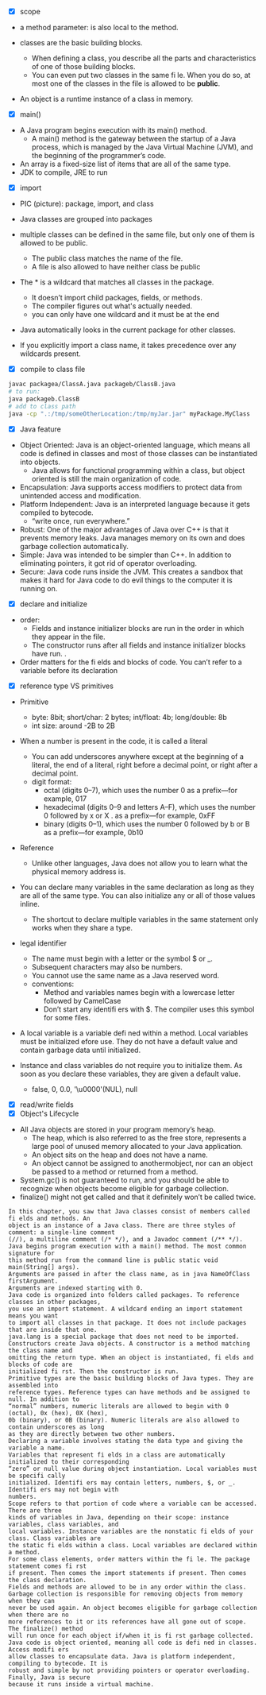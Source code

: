 - [x] scope
- a method parameter: is also local to the method.

- classes are the basic building blocks. 
  - When defining a class, you describe all the parts and characteristics of one of those building blocks.
  - You can even put two classes in the same fi le. When you do so, at most one of the classes in the file is allowed to be **public**.
- An object is a runtime instance of a class in memory.

- [x] main()
- A Java program begins execution with its main() method. 
  - A main() method is the gateway between the startup of a Java process, which is managed by the Java Virtual Machine (JVM), and the beginning of the programmer’s code.
- An array is a fixed-size list of items that are all of the same type.
- JDK to compile, JRE to run

- [x] import
- PIC (picture): package, import, and class
- Java classes are grouped into packages
- multiple classes can be defined in the same file, but only one of them is allowed to be public. 
  - The public class matches the name of the file.
  - A file is also allowed to have neither class be public
  
- The * is a wildcard that matches all classes in the package. 
  - It doesn’t import child packages, fields, or methods. 
  - The compiler figures out what's actually needed. 
  - you can only have one wildcard and it must be at the end

- Java automatically looks in the current package for other classes.
- If you explicitly import a class name, it takes precedence over any wildcards present.

- [x] compile to class file
```bash
javac packagea/ClassA.java packageb/ClassB.java
# to run:
java packageb.ClassB
# add to class path
java -cp ".:/tmp/someOtherLocation:/tmp/myJar.jar" myPackage.MyClass
```

- [x] Java feature
- Object Oriented: Java is an object-oriented language, which means all code is defined in classes and most of those classes can be instantiated into objects.
  - Java allows for functional programming within a class, but object oriented is still the main organization of code.
- Encapsulation: Java supports access modifiers to protect data from unintended access and modification.
- Platform Independent: Java is an interpreted language because it gets compiled to bytecode. 
  - “write once, run everywhere.”
- Robust: One of the major advantages of Java over C++ is that it prevents memory leaks. Java manages memory on its own and does garbage collection automatically.
- Simple: Java was intended to be simpler than C++. In addition to eliminating pointers, it got rid of operator overloading.
- Secure: Java code runs inside the JVM. This creates a sandbox that makes it hard for Java code to do evil things to the computer it is running on.


- [x] declare and initialize

- order:
  - Fields and instance initializer blocks are run in the order in which they appear in the file. 
  - The constructor runs after all fields and instance initializer blocks have run. .
- Order matters for the fi elds and blocks of code. You can’t refer to a variable before its declaration

- [x] reference type VS primitives
- Primitive
  - byte: 8bit; short/char: 2 bytes; int/float: 4b; long/double: 8b
  - int size:  around -2B to 2B
- When a number is present in the code, it is called a literal
  - You can add underscores anywhere except at the beginning of a literal, the end of a literal, right before a decimal point, or right after a decimal point.
  - digit format:
    - octal (digits 0–7), which uses the number 0 as a prefix—for example, 017 
    - hexadecimal (digits 0–9 and letters A–F), which uses the number 0 followed by x or X . as a prefix—for example, 0xFF
    - binary (digits 0–1), which uses the number 0 followed by b or B as a prefix—for example, 0b10
- Reference
  - Unlike other languages, Java does not allow you to learn what the physical memory address is.  

- You can declare many variables in the same declaration as long as they are all of the same type. You can also initialize any or all of those values inline.
  - The shortcut to declare multiple variables in the same statement only works when they share a type.

- legal identifier
  - The name must begin with a letter or the symbol $ or _.
  - Subsequent characters may also be numbers.
  - You cannot use the same name as a Java reserved word.
  - conventions: 
    - Method and variables names begin with a lowercase letter followed by CamelCase
    - Don’t start any identifi ers with $. The compiler uses this symbol for some files.

- A local variable is a variable defi ned within a method. Local variables must be initialized efore use. They do not have a default value and contain garbage data until initialized.
- Instance and class variables do not require you to initialize them. As soon as you declare these variables, they are given a default value.
  - false, 0, 0.0, '\u0000'(NUL), null


- [x] read/write fields
- [x] Object's Lifecycle
- All Java objects are stored in your program memory’s heap. 
  - The heap, which is also referred to as the free store, represents a large pool of unused memory allocated to your Java application.
  - An object sits on the heap and does not have a name.
  - An object cannot be assigned to anothermobject, nor can an object be passed to a method or returned from a method.
- System.gc() is not guaranteed to run, and you should be able to recognize when objects become eligible for garbage collection.
- finalize() might not get called and that it definitely won’t be called twice.

```text
In this chapter, you saw that Java classes consist of members called fi elds and methods. An
object is an instance of a Java class. There are three styles of comment: a single-line comment
(//), a multiline comment (/* */), and a Javadoc comment (/** */).
Java begins program execution with a main() method. The most common signature for
this method run from the command line is public static void main(String[] args).
Arguments are passed in after the class name, as in java NameOfClass firstArgument.
Arguments are indexed starting with 0.
Java code is organized into folders called packages. To reference classes in other packages,
you use an import statement. A wildcard ending an import statement means you want
to import all classes in that package. It does not include packages that are inside that one.
java.lang is a special package that does not need to be imported.
Constructors create Java objects. A constructor is a method matching the class name and
omitting the return type. When an object is instantiated, fi elds and blocks of code are
initialized fi rst. Then the constructor is run.
Primitive types are the basic building blocks of Java types. They are assembled into
reference types. Reference types can have methods and be assigned to null. In addition to
“normal” numbers, numeric literals are allowed to begin with 0 (octal), 0x (hex), 0X (hex),
0b (binary), or 0B (binary). Numeric literals are also allowed to contain underscores as long
as they are directly between two other numbers.
Declaring a variable involves stating the data type and giving the variable a name.
Variables that represent fi elds in a class are automatically initialized to their corresponding
“zero” or null value during object instantiation. Local variables must be specifi cally
initialized. Identifi ers may contain letters, numbers, $, or _. Identifi ers may not begin with
numbers.
Scope refers to that portion of code where a variable can be accessed. There are three
kinds of variables in Java, depending on their scope: instance variables, class variables, and
local variables. Instance variables are the nonstatic fi elds of your class. Class variables are
the static fi elds within a class. Local variables are declared within a method.
For some class elements, order matters within the fi le. The package statement comes fi rst
if present. Then comes the import statements if present. Then comes the class declaration.
Fields and methods are allowed to be in any order within the class.
Garbage collection is responsible for removing objects from memory when they can
never be used again. An object becomes eligible for garbage collection when there are no
more references to it or its references have all gone out of scope. The finalize() method
will run once for each object if/when it is fi rst garbage collected.
Java code is object oriented, meaning all code is defi ned in classes. Access modifi ers
allow classes to encapsulate data. Java is platform independent, compiling to bytecode. It is
robust and simple by not providing pointers or operator overloading. Finally, Java is secure
because it runs inside a virtual machine.
```








